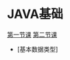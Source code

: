 # JAVA基础
[第一节课](https://github.com/wx5201/java/blob/master/%E7%AC%AC%E4%B8%80%E8%8A%82%E8%AF%BE/java%E7%AC%AC%E4%B8%80%E8%AF%BE.md)
[第二节课](https://github.com/wx5201/java/blob/master/%E7%AC%AC%E4%BA%8C%E8%8A%82%E8%AF%BE%E5%9F%BA%E7%A1%80%E8%AF%AD%E6%B3%95/%E5%9F%BA%E7%A1%80%E8%AF%AD%E6%B3%95.md)
- [基本数据类型]
